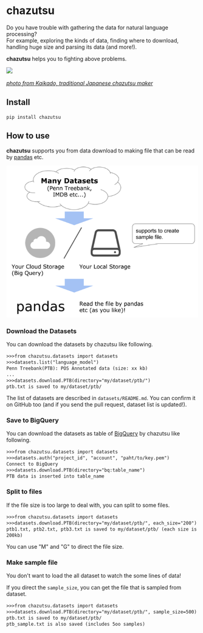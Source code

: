 # chazutsu

Do you have trouble with gathering the data for natural language processing?  
For example, exploring the kinds of data, finding where to download, handling huge size and parsing its data (and more!).

**chazutsu** helps you to fighting above problems.

<img src="https://github.com/chakki-works/chazutsu/raw/master/docs/chazutsu.png" width="50">

*[photo from Kaikado, traditional Japanese chazutsu maker](http://www.kaikado.jp/english/goods/design.html)*

## Install

```
pip install chazutsu
```

## How to use

**chazutsu** supports you from data download to making file that can be read by [pandas](http://pandas.pydata.org/) etc.

![feature.png](./docs/feature.png)

### Download the Datasets

You can download the datasets by chazutsu like following.

```pycon
>>>from chazutsu.datasets import datasets
>>>datasets.list("language_model")
Penn Treebank(PTB): POS Annotated data (size: xx kb)
...
>>>datasets.download.PTB(directory="my/dataset/ptb/")
ptb.txt is saved to my/dataset/ptb/
```

The list of datasets are described in `datasets/README.md`. You can confirm it on GitHub too (and if you send the pull request, dataset list is updated!).

### Save to BigQuery

You can download the datasets as table of [BigQuery](https://cloud.google.com/bigquery/) by chazutsu like following.

```pycon
>>>from chazutsu.datasets import datasets
>>>datasets.auth("project_id", "account", "paht/to/key.pem")
Connect to BigQuery
>>>datasets.download.PTB(directory="bq:table_name")
PTB data is inserted into table_name
```

### Split to files

If the file size is too large to deal with, you can split to some files.

```pycon
>>>from chazutsu.datasets import datasets
>>>datasets.download.PTB(directory="my/dataset/ptb/", each_size="200")
ptb1.txt, ptb2.txt, ptb3.txt is saved to my/dataset/ptb/ (each size is 200kb)
```

You can use "M" and "G" to direct the file size.

### Make sample file

You don't want to load the all dataset to watch the some lines of data!

If you direct the `sample_size`, you can get the file that is sampled from dataset.

```pycon
>>>from chazutsu.datasets import datasets
>>>datasets.download.PTB(directory="my/dataset/ptb/", sample_size=500)
ptb.txt is saved to my/dataset/ptb/
ptb_sample.txt is also saved (includes 5oo samples)
```

